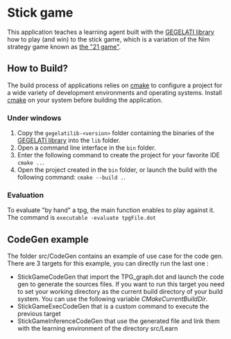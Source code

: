# Stick game

This application teaches a learning agent built with the [GEGELATI library](https://github.com/gegelati/gegelati) how to play (and win) to the stick game, which is a variation of the Nim strategy game known as [the "21 game"](https://en.wikipedia.org/wiki/Nim#The_21_game).

## How to Build?
The build process of applications relies on [cmake](https://cmake.org) to configure a project for a wide variety of development environments and operating systems. Install [cmake](https://cmake.org/download/) on your system before building the application.

### Under windows
1. Copy the `gegelatilib-<version>` folder containing the binaries of the [GEGELATI library](https://github.com/gegelati/gegelati) into the `lib` folder.
2. Open a command line interface in the `bin` folder.
3. Enter the following command to create the project for your favorite IDE `cmake ..`.
4. Open the project created in the `bin` folder, or launch the build with the following command: `cmake --build .`.

### Evaluation
To evaluate "by hand" a tpg, the main function enables to play against it. The command is `executable -evaluate tpgFile.dot`

## CodeGen example

The folder src/CodeGen contains an example of use case for the code gen. There are 3 targets for this example, you can directly run the last one :
- StickGameCodeGen that import the TPG_graph.dot and launch the code gen to generate the sources files. If you want to run this target you need to set your working directory as the current build directory of your build system. You can use the following variable $CMakeCurrentBuildDir$.
- StickGameExecCodeGen that is a custom command to execute the previous target
- StickGameInferenceCodeGen that use the generated file and link them with the learning environment of the directory src/Learn